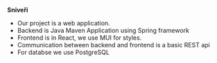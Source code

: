 **Sniveři**
   - Our project is a web application.
   - Backend is Java Maven Application using Spring framework
   - Frontend is in React, we use MUI for styles.
   - Communication between backend and frontend is a basic REST api
   - For databse we use PostgreSQL
   
